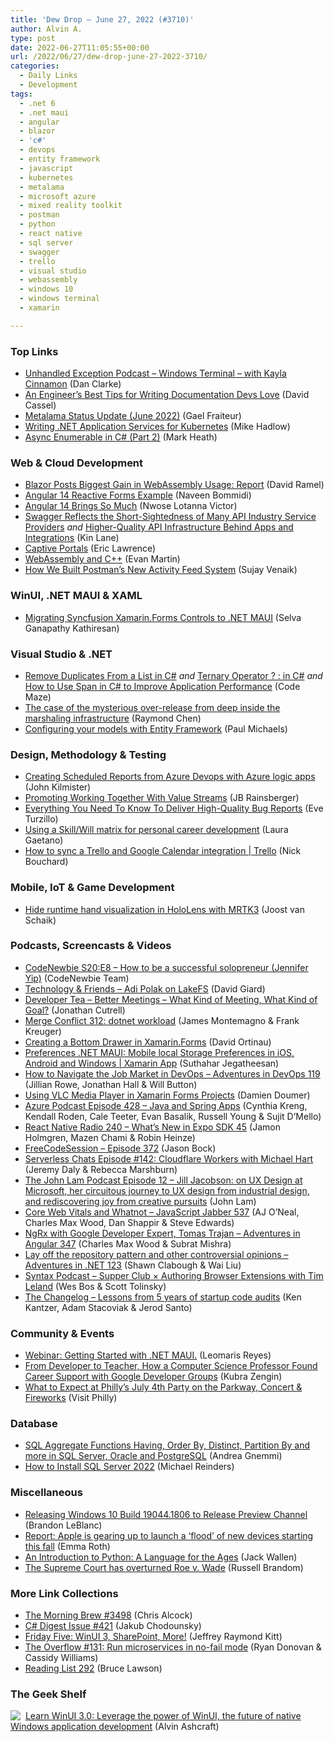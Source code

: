 ```yaml
---
title: 'Dew Drop – June 27, 2022 (#3710)'
author: Alvin A.
type: post
date: 2022-06-27T11:05:55+00:00
url: /2022/06/27/dew-drop-june-27-2022-3710/
categories:
  - Daily Links
  - Development
tags:
  - .net 6
  - .net maui
  - angular
  - blazor
  - 'c#'
  - devops
  - entity framework
  - javascript
  - kubernetes
  - metalama
  - microsoft azure
  - mixed reality toolkit
  - postman
  - python
  - react native
  - sql server
  - swagger
  - trello
  - visual studio
  - webassembly
  - windows 10
  - windows terminal
  - xamarin

---
```

### <a name="top"></a>Top Links

  * <a href="https://unhandledexceptionpodcast.com/posts/0039-windowsterminal/" target="_blank" rel="noopener">Unhandled Exception Podcast &#8211; Windows Terminal &#8211; with Kayla Cinnamon</a> (Dan Clarke)
  * <a href="https://thenewstack.io/an-engineers-best-tips-for-writing-documentation-devs-love/" target="_blank" rel="noopener">An Engineer’s Best Tips for Writing Documentation Devs Love</a> (David Cassel)
  * <a href="https://blog.postsharp.net/post/metalama-status-update-2022-06.html" target="_blank" rel="noopener">Metalama Status Update (June 2022)</a> (Gael Fraiteur)
  * <a href="https://mikehadlow.com/posts/writing-dotnet-services-for-kubernetes/" target="_blank" rel="noopener">Writing .NET Application Services for Kubernetes</a> (Mike Hadlow)
  * <a href="https://markheath.net/post/async-enumerable-2" target="_blank" rel="noopener">Async Enumerable in C# (Part 2)</a> (Mark Heath)



### <a name="web"></a>Web & Cloud Development

  * <a href="https://visualstudiomagazine.com/articles/2022/06/24/blazor-webassembly.aspx" target="_blank" rel="noopener">Blazor Posts Biggest Gain in WebAssembly Usage: Report</a> (David Ramel)
  * <a href="https://www.learmoreseekmore.com/2022/06/angular14-reactive-forms-example.html" target="_blank" rel="noopener">Angular 14 Reactive Forms Example</a> (Naveen Bommidi)
  * <a href="https://www.telerik.com/blogs/angular-14-brings-so-much" target="_blank" rel="noopener">Angular 14 Brings So Much</a> (Nwose Lotanna Victor)
  * <a href="http://apievangelist.com/2022/06/25/swagger-reflects-the-short-signtedness-of-many-api-industry-service-providers/" target="_blank" rel="noopener">Swagger Reflects the Short-Sightedness of Many API Industry Service Providers</a> _and_ <a href="https://blog.postman.com/higher-quality-api-infrastructure-behind-apps-and-integrations/" target="_blank" rel="noopener">Higher-Quality API Infrastructure Behind Apps and Integrations</a> (Kin Lane)
  * <a href="https://textslashplain.com/2022/06/24/captive-portals/" target="_blank" rel="noopener">Captive Portals</a> (Eric Lawrence)
  * <a href="http://neugierig.org/software/blog/2022/06/wasm-c++.html" target="_blank" rel="noopener">WebAssembly and C++</a> (Evan Martin)
  * <a href="https://blog.postman.com/how-we-built-postman-activity-feed-system/" target="_blank" rel="noopener">How We Built Postman’s New Activity Feed System</a> (Sujay Venaik)



### <a name="silverlight"></a>WinUI, .NET MAUI & XAML

  * <a href="https://www.syncfusion.com/blogs/post/migrating-syncfusion-xamarin-forms-controls-to-net-maui.aspx" target="_blank" rel="noopener">Migrating Syncfusion Xamarin.Forms Controls to .NET MAUI</a> (Selva Ganapathy Kathiresan)



### <a name="dotnet"></a>Visual Studio & .NET

  * <a href="https://code-maze.com/remove-duplicates-from-a-list-in-c/" target="_blank" rel="noopener">Remove Duplicates From a List in C#</a> _and_ <a href="https://code-maze.com/csharp-ternary-operator/" target="_blank" rel="noopener">Ternary Operator ? : in C#</a> _and_ <a href="https://code-maze.com/csharp-span-to-improve-application-performance/" target="_blank" rel="noopener">How to Use Span in C# to Improve Application Performance</a> (Code Maze)
  * <a href="https://devblogs.microsoft.com/oldnewthing/20220624-00/?p=106786" target="_blank" rel="noopener">The case of the mysterious over-release from deep inside the marshaling infrastructure</a> (Raymond Chen)
  * <a href="https://www.pmichaels.net/2022/06/26/configuring-your-models-with-entity-framework/?utm_source=rss&utm_medium=rss&utm_campaign=configuring-your-models-with-entity-framework" target="_blank" rel="noopener">Configuring your models with Entity Framework</a> (Paul Michaels)



### <a name="design"></a>Design, Methodology & Testing

  * <a href="https://www.blueboxes.co.uk/creating-scheduled-reports-from-azure-devops-with-azure-logic-apps" target="_blank" rel="noopener">Creating Scheduled Reports from Azure Devops with Azure logic apps</a> (John Kilmister)
  * <a href="https://blog.jbrains.ca/permalink/promote-working-together-with-value-streams" target="_blank" rel="noopener">Promoting Working Together With Value Streams</a> (JB Rainsberger)
  * <a href="https://www.telerik.com/blogs/everything-you-need-to-know-to-deliver-high-quality-bug-reports" target="_blank" rel="noopener">Everything You Need To Know To Deliver High-Quality Bug Reports</a> (Eve Turzillo)
  * <a href="https://trustbit.tech/blog/2022/6/24/using-a-skill-will-matrix-for-personal-career-development" target="_blank" rel="noopener">Using a Skill/Will matrix for personal career development</a> (Laura Gaetano)
  * <a href="https://blog.trello.com/enterprise/trello-google-calendar-integration" target="_blank" rel="noopener">How to sync a Trello and Google Calendar integration | Trello</a> (Nick Bouchard)



### <a name="mobile"></a>Mobile, IoT & Game Development

  * <a href="https://localjoost.github.io/Hide-runtime-hand-visualization-in-HoloLens-with-MRTK3/" target="_blank" rel="noopener">Hide runtime hand visualization in HoloLens with MRTK3</a> (Joost van Schaik)



### <a name="podcasts"></a>Podcasts, Screencasts & Videos

  * <a href="https://www.codenewbie.org/podcast/how-to-be-a-successful-solopreneur" target="_blank" rel="noopener">CodeNewbie S20:E8 &#8211; How to be a successful solopreneur (Jennifer Yip)</a> (CodeNewbie Team)
  * <a href="https://davidgiard.com/adi-polak-on-lakefs" target="_blank" rel="noopener">Technology & Friends &#8211; Adi Polak on LakeFS</a> (David Giard)
  * <a href="https://developertea.com/episodes/4930b57b-4ba2-4624-be33-e385125fad7a" target="_blank" rel="noopener">Developer Tea &#8211; Better Meetings &#8211; What Kind of Meeting, What Kind of Goal?</a> (Jonathan Cutrell)
  * <a href="http://www.mergeconflict.fm/312" target="_blank" rel="noopener">Merge Conflict 312: dotnet workload</a> (James Montemagno & Frank Kreuger)
  * <a href="https://www.youtube.com/watch?v=kd0fuWT2Xyg" target="_blank" rel="noopener">Creating a Bottom Drawer in Xamarin.Forms</a> (David Ortinau)
  * <a href="https://www.youtube.com/watch?v=exnTL23z4_I" target="_blank" rel="noopener">Preferences .NET MAUI: Mobile local Storage Preferences in iOS, Android and Windows | Xamarin App</a> (Suthahar Jegatheesan)
  * <a href="https://topenddevs.com/podcasts/adventures-in-devops/episodes/how-to-navigate-the-job-market-in-devops-devops-119" target="_blank" rel="noopener">How to Navigate the Job Market in DevOps &#8211; Adventures in DevOps 119</a> (Jillian Rowe, Jonathan Hall & Will Button)
  * <a href="https://www.youtube.com/watch?v=LrHtotEyj_M" target="_blank" rel="noopener">Using VLC Media Player in Xamarin Forms Projects</a> (Damien Doumer)
  * <a href="http://azpodcast.azurewebsites.net/post/Episode-428-Java-and-Spring-Apps" target="_blank" rel="noopener">Azure Podcast Episode 428 &#8211; Java and Spring Apps</a> (Cynthia Kreng, Kendall Roden, Cale Teeter, Evan Basalik, Russell Young & Sujit D&#8217;Mello)
  * <a href="https://www.reactnativeradio.com/episodes/rnr-240-whats-new-in-expo-sdk-45" target="_blank" rel="noopener">React Native Radio 240 &#8211; What’s New in Expo SDK 45</a> (Jamon Holmgren, Mazen Chami & Robin Heinze)
  * <a href="http://www.youtube.com/watch?v=-YAS_4zlEJo" target="_blank" rel="noopener">FreeCodeSession &#8211; Episode 372</a> (Jason Bock)
  * <a href="https://www.serverlesschats.com/142" target="_blank" rel="noopener">Serverless Chats Episode #142: Cloudflare Workers with Michael Hart</a> (Jeremy Daly & Rebecca Marshburn)
  * <a href="https://podcast.pivotalmoments.cc/episodes/ep12-jill-jacobson-on-ux-design-at-microsoft-her-circuitous-journey-to-ux-design-from-industrial-design-and-rediscovering-joy-from-creative-pursuits-GUoTAzc3" target="_blank" rel="noopener">The John Lam Podcast Episode 12 &#8211; Jill Jacobson: on UX Design at Microsoft, her circuitous journey to UX design from industrial design, and rediscovering joy from creative pursuits</a> (John Lam)
  * <a href="https://topenddevs.com/podcasts/javascript-jabber/episodes/core-web-vitals-and-whatnot-jsj-537" target="_blank" rel="noopener">Core Web Vitals and Whatnot &#8211; JavaScript Jabber 537</a> (AJ O&#8217;Neal, Charles Max Wood, Dan Shappir & Steve Edwards)
  * <a href="https://topenddevs.com/podcasts/adventures-in-angular/episodes/ngrx-with-google-developer-expert-tomas-trajan-aia-347" target="_blank" rel="noopener">NgRx with Google Developer Expert, Tomas Trajan &#8211; Adventures in Angular 347</a> (Charles Max Wood & Subrat Mishra)
  * <a href="https://topenddevs.com/podcasts/adventures-in-net/episodes/lay-off-the-repository-pattern-and-other-controversial-opinions-net-123" target="_blank" rel="noopener">Lay off the repository pattern and other controversial opinions &#8211; Adventures in .NET 123</a> (Shawn Clabough & Wai Liu)
  * <a href="https://syntax.fm/show/475/supper-club-authoring-browser-extensions-with-tim-leland" target="_blank" rel="noopener">Syntax Podcast &#8211; Supper Club × Authoring Browser Extensions with Tim Leland</a> (Wes Bos & Scott Tolinsky)
  * <a href="https://changelog.com/podcast/494" target="_blank" rel="noopener">The Changelog &#8211; Lessons from 5 years of startup code audits</a> (Ken Kantzer, Adam Stacoviak & Jerod Santo)



### <a name="events"></a>Community & Events

  * <a href="https://askxammy.com/talk-getting-started-with-net-maui/" target="_blank" rel="noopener">Webinar: Getting Started with .NET MAUI.</a> (Leomaris Reyes)
  * <a href="http://developers.googleblog.com/2022/06/gdg-jennifer-bailey.html" target="_blank" rel="noopener">From Developer to Teacher, How a Computer Science Professor Found Career Support with Google Developer Groups</a> (Kubra Zengin)
  * <a href="https://www.visitphilly.com/things-to-do/events/july-4th-festival-concert-and-fireworks/" target="_blank" rel="noopener">What to Expect at Philly&#8217;s July 4th Party on the Parkway, Concert & Fireworks</a> (Visit Philly)



### <a name="sql"></a>Database

  * <a href="https://www.mssqltips.com/sqlservertip/7297/sql-aggregate-functions-having-order-by-distinct-partition-by-sql-server-oracle-postgresql/" target="_blank" rel="noopener">SQL Aggregate Functions Having, Order By, Distinct, Partition By and more in SQL Server, Oracle and PostgreSQL</a> (Andrea Gnemmi)
  * <a href="https://petri.com/install-sql-server-2022/" target="_blank" rel="noopener">How to Install SQL Server 2022</a> (Michael Reinders)



### <a name="misc"></a>Miscellaneous

  * <a href="https://blogs.windows.com/windows-insider/2022/06/24/releasing-windows-10-build-19044-1806-to-release-preview-channel/?WT.mc_id=WD-MVP-4025064" target="_blank" rel="noopener">Releasing Windows 10 Build 19044.1806 to Release Preview Channel</a> (Brandon LeBlanc)
  * <a href="https://www.theverge.com/2022/6/26/23183875/apple-gearing-up-launch-flood-new-devices-this-fall-m2-chip-macbook-iphone-14-watch-series-9" target="_blank" rel="noopener">Report: Apple is gearing up to launch a ‘flood’ of new devices starting this fall</a> (Emma Roth)
  * <a href="https://thenewstack.io/an-introduction-to-python-a-language-for-the-ages/" target="_blank" rel="noopener">An Introduction to Python: A Language for the Ages</a> (Jack Wallen)
  * <a href="https://www.theverge.com/2022/6/24/23169382/roe-wade-overturned-supreme-court-abortion-rights-reproductive-health" target="_blank" rel="noopener">The Supreme Court has overturned Roe v. Wade</a> (Russell Brandom)



### <a name="links"></a>More Link Collections

  * <a href="https://blog.cwa.me.uk/2022/06/27/the-morning-brew-3498/" target="_blank" rel="noopener">The Morning Brew #3498</a> (Chris Alcock)
  * <a href="https://csharpdigest.net/digests/421" target="_blank" rel="noopener">C# Digest Issue #421</a> (Jakub Chodounsky)
  * <a href="https://techcommunity.microsoft.com/t5/microsoft-mvp-award-program-blog/friday-five-winui-3-sharepoint-more/ba-p/3546080?WT.mc_id=DOP-MVP-4025064" target="_blank" rel="noopener">Friday Five: WinUI 3, SharePoint, More!</a> (Jeffrey Raymond Kitt)
  * <a href="https://stackoverflow.blog/2022/06/24/the-overflow-131-run-microservices-in-no-fail-mode/" target="_blank" rel="noopener">The Overflow #131: Run microservices in no-fail mode</a> (Ryan Donovan & Cassidy Williams)
  * <a href="https://brucelawson.co.uk/2022/reading-list-292/" target="_blank" rel="noopener">Reading List 292</a> (Bruce Lawson)



### <a name="shelf"></a>The Geek Shelf

<a href="https://www.amazon.com/dp/1800208669/" target="_blank" rel="noopener"><img decoding="async" align="left" style="margin: 0px 4px 0px 0px; border: 0px currentcolor; border-image: none; float: left; display: inline; background-image: none;" src="https://m.media-amazon.com/images/I/41Z9lMC71WL._SS135_.jpg" border="0" /></a>&nbsp;<a href="https://www.amazon.com/dp/1800208669/" target="_blank" rel="noopener">Learn WinUI 3.0: Leverage the power of WinUI, the future of native Windows application development</a> (Alvin Ashcraft)